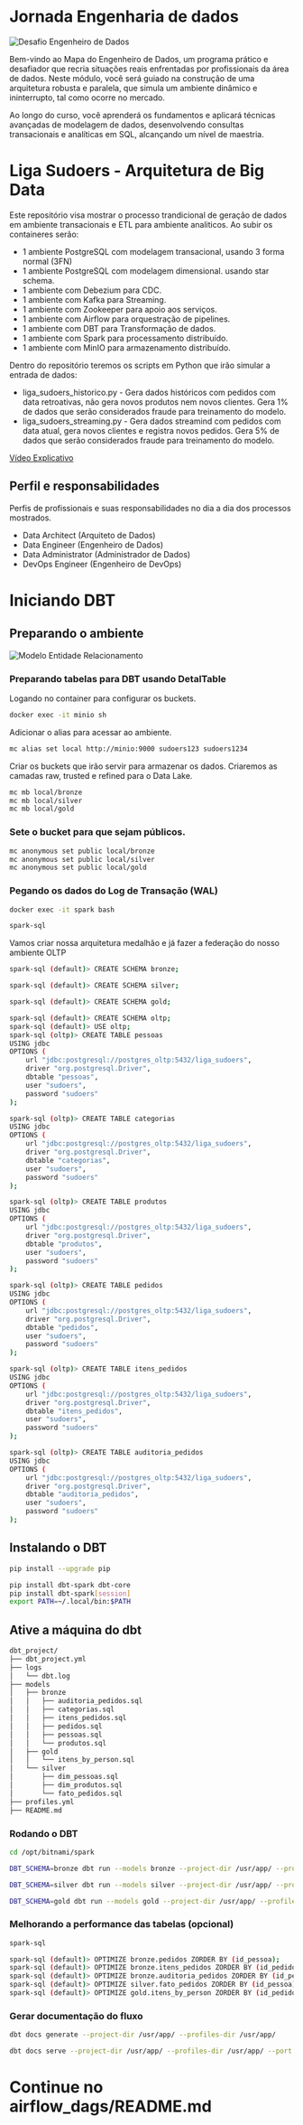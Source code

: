 # Jornada Engenharia de dados
![Desafio Engenheiro de Dados](../Desafio%20-%20Jornada%20Engenharia%20de%20Dados.png "Desafio Engenheiro de Dados")

Bem-vindo ao Mapa do Engenheiro de Dados, um programa prático e desafiador que recria situações reais enfrentadas por profissionais da área de dados. Neste módulo, você será guiado na construção de uma arquitetura robusta e paralela, que simula um ambiente dinâmico e ininterrupto, tal como ocorre no mercado.

Ao longo do curso, você aprenderá os fundamentos e aplicará técnicas avançadas de modelagem de dados, desenvolvendo consultas transacionais e analíticas em SQL, alcançando um nível de maestria.

# Liga Sudoers - Arquitetura de Big Data

Este repositório visa mostrar o processo trandicional de geração de dados em ambiente transacionais e ETL para ambiente analiticos. Ao subir os containeres serão:
  * 1 ambiente PostgreSQL com modelagem transacional, usando 3 forma normal (3FN)
  * 1 ambiente PostgreSQL com modelagem dimensional. usando star schema. 
  * 1 ambiente com Debezium para CDC.
  * 1 ambiente com Kafka para Streaming.
  * 1 ambiente com Zookeeper para apoio aos serviços.
  * 1 ambiente com Airflow para orquestração de pipelines.
  * 1 ambiente com DBT para Transformação de dados.
  * 1 ambiente com Spark para processamento distribuído.
  * 1 ambiente com MinIO para armazenamento distribuído.
  
  
  Dentro do repositório teremos os scripts em Python que irão simular a entrada de dados:
  * liga_sudoers_historico.py - Gera dados históricos com pedidos com data retroativas, não gera novos produtos nem novos clientes. Gera 1% de dados que serão considerados fraude para treinamento do modelo. 
  * liga_sudoers_streaming.py - Gera dados streamind com pedidos com data atual, gera novos clientes e registra novos pedidos. Gera 5% de dados que serão considerados fraude para treinamento do modelo. 

  [Vídeo Explicativo](https://youtu.be/Kc-mmy8eMcA)


## Perfil e responsabilidades

Perfis de profissionais e suas responsabilidades no dia a dia dos processos mostrados.
 - Data Architect (Arquiteto de Dados)
 - Data Engineer (Engenheiro de Dados)
 - Data Administrator (Administrador de Dados)
 - DevOps Engineer (Engenheiro de DevOps)


# Iniciando DBT

## Preparando o ambiente
![Modelo Entidade Relacionamento](../mer.png "MER")


### Preparando tabelas para DBT usando DetalTable
Logando no container para configurar os buckets.

```bash
docker exec -it minio sh
```

Adicionar o alias para acessar ao ambiente. 
```bash
mc alias set local http://minio:9000 sudoers123 sudoers1234
```

Criar os buckets que irão servir para armazenar os dados. Criaremos as camadas raw, trusted e refined para o Data Lake.
```bash
mc mb local/bronze
mc mb local/silver
mc mb local/gold
```

### Sete o bucket para que sejam públicos.
```bash
mc anonymous set public local/bronze
mc anonymous set public local/silver
mc anonymous set public local/gold
```

### Pegando os dados do Log de Transação (WAL)

```bash
docker exec -it spark bash
```

```bash
spark-sql
```

Vamos criar nossa arquitetura medalhão e já fazer a federação do nosso ambiente OLTP
```bash
spark-sql (default)> CREATE SCHEMA bronze;

spark-sql (default)> CREATE SCHEMA silver;

spark-sql (default)> CREATE SCHEMA gold;

```

```bash
spark-sql (default)> CREATE SCHEMA oltp;
spark-sql (default)> USE oltp;
spark-sql (oltp)> CREATE TABLE pessoas
USING jdbc
OPTIONS (
    url "jdbc:postgresql://postgres_oltp:5432/liga_sudoers",
    driver "org.postgresql.Driver",
    dbtable "pessoas",
    user "sudoers",
    password "sudoers"
);

spark-sql (oltp)> CREATE TABLE categorias
USING jdbc
OPTIONS (
    url "jdbc:postgresql://postgres_oltp:5432/liga_sudoers",
    driver "org.postgresql.Driver",
    dbtable "categorias",
    user "sudoers",
    password "sudoers"
);

spark-sql (oltp)> CREATE TABLE produtos
USING jdbc
OPTIONS (
    url "jdbc:postgresql://postgres_oltp:5432/liga_sudoers",
    driver "org.postgresql.Driver",
    dbtable "produtos",
    user "sudoers",
    password "sudoers"
);

spark-sql (oltp)> CREATE TABLE pedidos
USING jdbc
OPTIONS (
    url "jdbc:postgresql://postgres_oltp:5432/liga_sudoers",
    driver "org.postgresql.Driver",
    dbtable "pedidos",
    user "sudoers",
    password "sudoers"
);

spark-sql (oltp)> CREATE TABLE itens_pedidos
USING jdbc
OPTIONS (
    url "jdbc:postgresql://postgres_oltp:5432/liga_sudoers",
    driver "org.postgresql.Driver",
    dbtable "itens_pedidos",
    user "sudoers",
    password "sudoers"
);

spark-sql (oltp)> CREATE TABLE auditoria_pedidos
USING jdbc
OPTIONS (
    url "jdbc:postgresql://postgres_oltp:5432/liga_sudoers",
    driver "org.postgresql.Driver",
    dbtable "auditoria_pedidos",
    user "sudoers",
    password "sudoers"
);
```

## Instalando o DBT
```bash 
pip install --upgrade pip

pip install dbt-spark dbt-core
pip install dbt-spark[session]
export PATH=~/.local/bin:$PATH

```


## Ative a máquina do dbt
```bash
dbt_project/
├── dbt_project.yml
├── logs
│   └── dbt.log
├── models
│   ├── bronze
│   │   ├── auditoria_pedidos.sql
│   │   ├── categorias.sql
│   │   ├── itens_pedidos.sql
│   │   ├── pedidos.sql
│   │   ├── pessoas.sql
│   │   └── produtos.sql
│   ├── gold
│   │   └── itens_by_person.sql
│   └── silver
│       ├── dim_pessoas.sql
│       ├── dim_produtos.sql
│       └── fato_pedidos.sql
├── profiles.yml
├── README.md
```

### Rodando o DBT 
```bash
cd /opt/bitnami/spark

DBT_SCHEMA=bronze dbt run --models bronze --project-dir /usr/app/ --profiles-dir /usr/app/

DBT_SCHEMA=silver dbt run --models silver --project-dir /usr/app/ --profiles-dir /usr/app/

DBT_SCHEMA=gold dbt run --models gold --project-dir /usr/app/ --profiles-dir /usr/app/
```


### Melhorando a performance das tabelas (opcional)
```bash
spark-sql
```

```bash
spark-sql (default)> OPTIMIZE bronze.pedidos ZORDER BY (id_pessoa);
spark-sql (default)> OPTIMIZE bronze.itens_pedidos ZORDER BY (id_pedido);
spark-sql (default)> OPTIMIZE bronze.auditoria_pedidos ZORDER BY (id_pedido);
spark-sql (default)> OPTIMIZE silver.fato_pedidos ZORDER BY (id_pessoa);
spark-sql (default)> OPTIMIZE gold.itens_by_person ZORDER BY (id_pedido);
```


### Gerar documentação do fluxo

```bash
dbt docs generate --project-dir /usr/app/ --profiles-dir /usr/app/

dbt docs serve --project-dir /usr/app/ --profiles-dir /usr/app/ --port 8085 --host 0.0.0.0
```


# Continue no airflow_dags/README.md